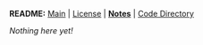 **README:** [Main](https://github.com/piznium/pizn/blob/main/README.md) | [License](https://github.com/piznium/pizn/blob/main/LICENSE.md) | [**Notes**](https://github.com/piznium/pizn/blob/main/NOTES.md) | [Code Directory](https://github.com/piznium/pizn/blob/main/viewcode/CODEDIR.md)

*Nothing here yet!*
